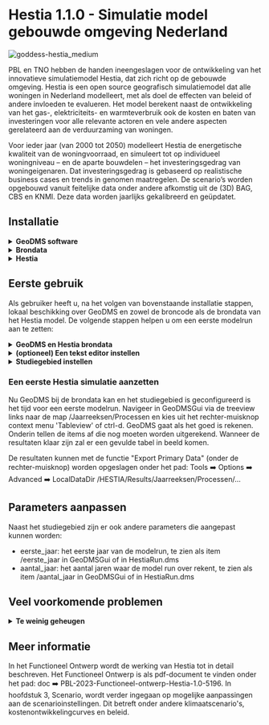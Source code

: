 ﻿# Hestia 1.1.0 - Simulatie model gebouwde omgeving Nederland
![goddess-hestia_medium](https://github.com/RuudvandenWijngaart/VestaDV/assets/96182097/e2f3578d-6d44-4c40-853b-107187a1baa7)

PBL en TNO hebben de handen ineengeslagen voor de ontwikkeling van het innovatieve simulatiemodel Hestia, dat zich richt op de gebouwde omgeving. Hestia is een open source geografisch simulatiemodel dat alle woningen in Nederland modelleert, met als doel de effecten van beleid of andere invloeden te evalueren. Het model berekent naast de ontwikkeling van het gas-, elektriciteits- en warmteverbruik ook de kosten en baten van investeringen voor alle relevante actoren en vele andere aspecten gerelateerd aan de verduurzaming van woningen.

Voor ieder jaar (van 2000 tot 2050) modelleert Hestia de energetische kwaliteit van de woningvoorraad, en simuleert tot op individueel woningniveau – en de aparte bouwdelen – het investeringsgedrag van woningeigenaren. Dat investeringsgedrag is gebaseerd op realistische business cases en trends in genomen maatregelen. De scenario’s worden opgebouwd vanuit feitelijke data onder andere afkomstig uit de (3D) BAG, CBS en KNMI. Deze data worden jaarlijks gekalibreerd en geüpdatet.

## Installatie
<details>
<summary><b>GeoDMS software</b></summary>
<p>Open source Geographic Data & Model Software (GeoDMS) wordt actief ontwikkeld voor het maken van (geografisch expliciete) plannings ondersteunings systemen. Navigeer voor de installatie van GeoDMS naar de <a href="https://github.com/ObjectVision/GeoDMS/releases">releases</a> pagina van <a href="https://github.com/ObjectVision/GeoDMS">GeoDMS</a> en volg de installatie stappen. De huidige publieke versie van Hestia is getest met GeoDMS versie 14.4.2</p>
</details>
<details>
<summary><b>Brondata</b></summary>
<p>De brondata folder (SourceData/SD), voor Hestia staat onder versiebeheer van PBL, download informatie kan worden opgevraagd via info-hestia@pbl.nl.</p>
</details>
<details>
<summary><b>Hestia</b></summary>
<p>
Het Hestia model staat onder Github versiebeheer op de PBL repository. Om het model lokaal binnen te halen raden wij twee mogelijkheden aan:

<b>1. git client</b>
- (optioneel) mocht uw systeem geen git client hebben, installeer deze bijvoorbeeld via https://gitforwindows.org/ voor een Windows command promt programma of https://tortoisegit.org/ voor een grafische git client. De volgende stappen zijn voor git via de command promt.
- navigeer via de command prompt naar de folder waar u Hestia lokaal wilt binnen halen
- clone Hestia lokaal: <code>git clone https://github.com/pbl-nl/model-hestia-public.git</code>
- stap in de Hestia model folder: <code>cd Hestia</code>
  
<b>2. Directe download</b>
- open de Github Hestia [hoofdpagina](https://github.com/pbl-nl/model-hestia-public)
- klik op de "Code" dropdown en kies "Download Zip"
- Pak het zip-bestand uit in de gewenste folder en (optioneel) pas de hoofdfoldernaam aan
  </details>
  </p>
</details>

## Eerste gebruik
Als gebruiker heeft u, na het volgen van bovenstaande installatie stappen, lokaal beschikking over GeoDMS en zowel de broncode als de brondata van het Hestia model. De volgende stappen helpen u om een eerste modelrun aan te zetten:

<details>
<summary><b>GeoDMS en Hestia brondata</b></summary>
<p>
  
- Open de grafische interface van GeoDMS, <b>GeoDMSGui.exe</b>. 
- Open het Hestia model via: :open_file_folder: File :arrow_right: Open :arrow_right: [pad/naar/HESTIA/]/Runs/HestiaRun.dms.
- Zorg dat in Tools :arrow_right: Options :arrow_right: GUI de "Show Hidden Items" optie uit staat. Hierdoor worden de meeste items in de boomstructuur die niet relevant zijn voor de gemiddelde gebruiker onzichtbaar, wat een meer overzichtelijke ervaring biedt. 
- Ga vervolgens naar Tools :arrow_right: Options :arrow_right: Configuration en voeg na %sourceDataDir%/ de uiteindelijke root van de HESTIA brondata folder toe, dus bijvoorbeeld %sourceDataDir%/SD11, of alternatief het volledige pad zonder placeholder.
</p>
</details>

<details>
<summary><b>(optioneel) Een tekst editor instellen </b></summary>
<p>
GeoDMS broncode is georganiseerd in :open_file_folder:.dms files. Optioneel is het mogelijk dat u als gebruiker het pad naar een editor in stelt zodat vanuit de GeoDMSGui treeview naar .dms broncode gesprongen kan worden. Het pad naar de editor is te vinden in Tools :arrow_right: Options :arrow_right: Advanced :arrow_right: DMS editor. Het DMS editor path ziet er standaard als volgt uit: "%env:ProgramFiles%\Notepad++\Notepad++.exe" "%F" -n%L. De 64-bit versie van Notepad++ is <a href="https://notepad-plus-plus.org/downloads/">hier</a> te downloaden. 
  
Na installatie kunt u controleren dat de installatie goed is gegaan door in de HESTIA configuratie te navigeren naar Invoer/StudieGebied en met rechter-muisknop het contextmenu te openen en vervolgens te klikken op "Edit Config Source" of alternatief na selectie van het StudieGebied item de snelkoppeling ctrl-e in te drukken. Als alles goed is komt nu Notepad++ op, op de locatie waar de studiegebied invoer parameter is beschreven.  

</p>
</details>

<details>
<summary><b>Studiegebied instellen</b></summary>
<p>
  
- Het studiegebied is een van de invoer paremeters van het Hestia model. Deze parameter kan worden aangepast in de file [pad/naar/Hestia/]/Runs/HestiaRun.dms.
- U kunt naar deze file navigeren zoals beschreven onder het kopje <b>(optioneel) Een tekst editor instellen</b> of alternatief via de Windows OS file browser.
- Hestia is in staat heel Nederland door te rekenen met de juiste hardware. Voor een eerste run kunnen we het studiegebied het beste instellen op een aantal gemeenten
- Om dit te doen, comment de regel met parameter<string>   StudieGebied : ['NL']; door twee forward-slashes: //parameter<string>   StudieGebied : ['NL'];
- En haal de twee forward-slashes weg van de regel met 9 gemeenten als studiegebied parameter<string>   StudieGebied : ['GM0402,GM0344,GM1581,GM0439,GM0153,GM0599,GM0034,GM0050,GM0321'];
- (optioneel) U kunt ook een specifieke gemeente als studiegebied invoeren, voor een overzicht van gemeente codes gebruikt door HESTIA raadpleeg het volgende bestand in de brondata van Hestia: [pad/naar/brondata/Hestia]/hulpbestanden/buurt/20220728_CBS_buurt_2020.dbf, of alternatief open item /Geography/RegioIndelingen/Gemeente/GM_code in de GeoDMSGui en kies uit het rechter-muisknop context menu 'Tableview' of ctrl-d. 
- sla de file op en ga terug naar de GeoDMSGui.
- als het goed is geeft GeoDMS aan dat de configuratie aangepast is, klik op 'Yes'.
- bij het opvragen van het item /Invoer/StudieGebied (rechter-muisknop TableView of ctrl-d) zal het nieuwe studiegebied nu zichtbaar moeten zijn.
</p>
</details>

### Een eerste Hestia simulatie aanzetten
Nu GeoDMS bij de brondata kan en het studiegebied is geconfigureerd is het tijd voor een eerste modelrun. Navigeer in GeoDMSGui via de treeview links naar de map  /Jaarreeksen/Processen en kies uit het rechter-muisknop context menu 'Tableview' of ctrl-d. GeoDMS gaat als het goed is rekenen. Onderin tellen de items af die nog moeten worden uitgerekend. Wanneer de resultaten klaar zijn zal er een gevulde tabel in beeld komen.
  
De resultaten kunnen met de functie "Export Primary Data" (onder de rechter-muisknop) worden opgeslagen onder het pad: Tools :arrow_right: Options :arrow_right: Advanced :arrow_right: LocalDataDir /HESTIA/Results/Jaarreeksen/Processen/... 
  
## Parameters aanpassen
Naast het studiegebied zijn er ook andere parameters die aangepast kunnen worden:
- eerste_jaar: het eerste jaar van de modelrun, te zien als item /eerste_jaar in GeoDMSGui of in HestiaRun.dms
- aantal_jaar: het aantal jaren waar de model run over rekent, te zien als item /aantal_jaar in GeoDMSGui of in HestiaRun.dms

## Veel voorkomende problemen
<details>
<summary><b>Te weinig geheugen</b></summary>
<p>
Hestia kan, zeker als het studiegebied op heel Nederland staat ingesteld, veel geheugen vragen van uw machine. Dit kan leiden tot een crash van GeoDMS tijdens een model run. Het is mogelijk dit op te lossen door het virtueel geheugen dat ter beschikking van het Windows OS uit te breiden. Volg hiervoor de instructies op de GeoDMS Wiki over het<a href="https://github.com/ObjectVision/GeoDMS/wiki/Virtual-memory"> virtueel geheugen uitbreiden</a>.
</p>
<p>
Een specifieke aanleiding voor een tekort aan geheugen kan zijn dat er in een zichtjaar een groot aantal woningen wordt geactiveerd door opgegeven beleid. Als een woning geactiveerd is, dan wordt voor deze woning een investeringsafweging gedaan en dit is geheugenintensief. Voor meer informatie over activatie, zie hoofdstuk 4 van het Functioneel Ontwerp. Mogelijke oplossingen voor deze aanleiding van een geheugentekort is het verspreiden van het beleid over meerdere zichtjaren, of het verkleinen van de groep woningen die door het beleid wordt geraakt.
</p>
</details>

## Meer informatie
In het Functioneel Ontwerp wordt de werking van Hestia tot in detail beschreven. Het Functioneel Ontwerp is als pdf-document te vinden onder het pad: doc :arrow_right: PBL-2023-Functioneel-ontwerp-Hestia-1.0-5196. In hoofdstuk 3, Scenario, wordt verder ingegaan op mogelijke aanpassingen aan de scenarioinstellingen. Dit betreft onder andere klimaatscenario's, kostenontwikkelingcurves en beleid.